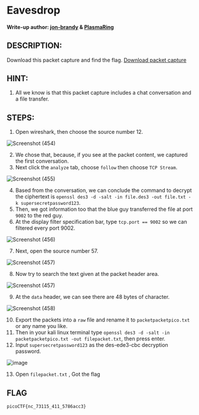 # Eavesdrop
#### Write-up author: [jon-brandy]() & [PlasmaRing](https://github.com/PlasmaRing)
## DESCRIPTION:
Download this packet capture and find the flag.
[Download packet capture](https://github.com/jon-brandy/CTF-WRITE-UP/blob/5bc7981002eb27cd6455e1d959c163ecef624188/Asset/Eavesdrop/capture.flag.pcap)
## HINT:
1. All we know is that this packet capture includes a chat conversation and a file transfer.
## STEPS:
1. Open wireshark, then choose the source number 12.

![Screenshot (454)](https://user-images.githubusercontent.com/70703371/174713860-3435f312-8b49-4d6b-b9eb-2cf77d63059a.png)

2. We chose that, because, if you see at the packet content, we captured the first conversation.
3. Next click the `analyze` tab, choose `follow` then choose `TCP Stream`.

![Screenshot (455)](https://user-images.githubusercontent.com/70703371/174714100-14ceb15c-fb67-44d7-9d6e-37ab75f61c1d.png)

4. Based from the conversation, we can conclude the command to decrypt the ciphertext is `openssl des3 -d -salt -in file.des3 -out file.txt -k supersecretpassword123`.
5. Then, we got information too that the blue guy transferred the file at port `9002` to the red guy.
6. At the display filter specification bar, type `tcp.port == 9002` so we can filtered every port 9002.

![Screenshot (456)](https://user-images.githubusercontent.com/70703371/174715837-7f7ba915-458f-44b2-be7f-f49f5093fe65.png)

7. Next, open the source number 57.

![Screenshot (457)](https://user-images.githubusercontent.com/70703371/174715927-35363b2f-dcc7-47b0-9182-843211a1cddd.png)

8. Now try to search the text given at the packet header area.

![Screenshot (457)](https://user-images.githubusercontent.com/70703371/174716171-50616d57-0ef3-4e7e-9016-d9d770f488ed.png)

9. At the `data` header, we can see there are 48 bytes of character.

![Screenshot (458)](https://user-images.githubusercontent.com/70703371/174716498-4977ddd7-dab7-43ae-9b73-c3f12c8efd48.png)

10. Export the packets into a `raw` file and rename it to `packetpacketpico.txt` or any name you like.  
11. Then in your kali linux terminal type `openssl des3 -d -salt -in packetpacketpico.txt -out filepacket.txt`, then press enter.  
12. Input `supersecretpassword123` as the des-ede3-cbc decryption password.  

![image](https://user-images.githubusercontent.com/92077284/174811926-fe1039fe-db8f-498a-a9b4-2d2c186a21fb.png)

13. Open `filepacket.txt` , Got the flag


## FLAG
```
picoCTF{nc_73115_411_5786acc3}
```

